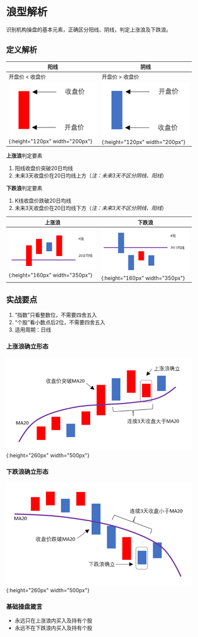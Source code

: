 # 浪型解析

识别机构操盘的基本元素，正确区分阳线、阴线，判定上涨浪及下跌浪。

## 定义解析

阳线|阴线
-|-
开盘价 < 收盘价 | 开盘价 > 收盘价
![阳线](img/yangxian.png){:height="120px" width="200px"} | ![阴线](img/yinxian.png){:height="120px" width="200px"}

**上涨浪**判定要素

1. 阳线收盘价突破20日均线
2. 未来3天收盘价在20日均线上方（*注：未来3天不区分阴线、阳线*）

**下跌浪**判定要素

1. K线收盘价跌破20日均线
2. 未来3天收盘价在20日均线下方（*注：未来3天不区分阴线、阳线*）

上涨浪 | 下跌浪
-|-
![上涨浪](img/shangzhanglang.png){:height="160px" width="350px"} | ![下跌浪](img/xiadielang.png){:height="160px" width="350px"}

## 实战要点

1. “指数”只看整数位，不需要四舍五入
2. “个股”看小数点后2位，不需要四舍五入
3. 适用周期：日线

### 上涨浪确立形态

![上涨浪确立](img/shangzhanglangok.png){:height="260px" width="500px"} 

### 下跌浪确立形态

![下跌浪确立](img/xiadielangok.png){:height="260px" width="500px"}

### 基础操盘箴言

- 永远只在上涨浪内买入及持有个股
- 永远不在下跌浪内买入及持有个股
